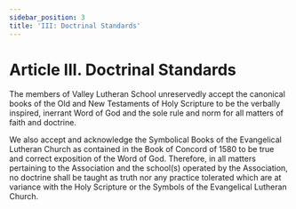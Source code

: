 ```yaml
---
sidebar_position: 3
title: 'III: Doctrinal Standards'
---
```


# Article III. Doctrinal Standards

The members of Valley Lutheran School unreservedly accept the canonical books of the Old and New Testaments of Holy Scripture to be the verbally inspired, inerrant Word of God and the sole rule and norm for all matters of faith and doctrine.

We also accept and acknowledge the Symbolical Books of the Evangelical Lutheran Church as contained in the Book of Concord of 1580 to be true and correct exposition of the Word of God. Therefore, in all matters pertaining to the Association and the school(s) operated by the Association, no doctrine shall be taught as truth nor any practice tolerated which are at variance with the Holy Scripture or the Symbols of the Evangelical Lutheran Church.
